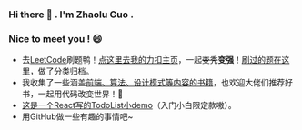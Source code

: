 ### Hi there 👋 . I'm Zhaolu Guo .
### Nice to meet you ! 😄
* 去[LeetCode](https://leetcode-cn.com/)刷题鸭！[点这里去我的力扣主页](https://leetcode-cn.com/u/935039168/)，一起~~变秃~~**变强**！[刷过的题在这里](https://github.com/935039168/leetcode-javascript)，做了分类归档。
* 我收集了一些涵盖[前端、算法、设计模式等内容的书籍](https://github.com/935039168/books)，也欢迎大佬们推荐好书，一起用代码改变世界！:lollipop:
* [这是一个React写的TodoList小demo](https://935039168.github.io/todolist-react/build/index)（入门小白限定款嗷）。
* 用GitHub做一些有趣的事情吧~
